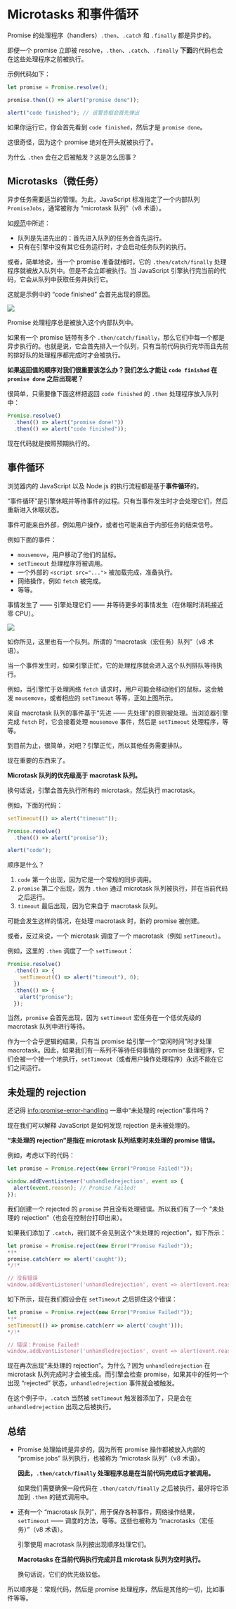 
# Microtasks 和事件循环

Promise 的处理程序（handlers）`.then`、`.catch` 和 `.finally` 都是异步的。

即便一个 promise 立即被 resolve，`.then`、`.catch`、`.finally` **下面**的代码也会在这些处理程序之前被执行。

示例代码如下：

```js run
let promise = Promise.resolve();

promise.then(() => alert("promise done"));

alert("code finished"); // 该警告框会首先弹出
```

如果你运行它，你会首先看到 `code finished`，然后才是 `promise done`。

这很奇怪，因为这个 promise 绝对在开头就被执行了。

为什么 `.then` 会在之后被触发？这是怎么回事？

## Microtasks（微任务）

异步任务需要适当的管理。为此，JavaScript 标准指定了一个内部队列 `PromiseJobs`，通常被称为 “microtask 队列”（v8 术语）。

如[规范](https://tc39.github.io/ecma262/#sec-jobs-and-job-queues)中所述：

- 队列是先进先出的：首先进入队列的任务会首先运行。
- 只有在引擎中没有其它任务运行时，才会启动任务队列的执行。

或者，简单地说，当一个 promise 准备就绪时，它的 `.then/catch/finally` 处理程序就被放入队列中。但是不会立即被执行。当 JavaScript 引擎执行完当前的代码，它会从队列中获取任务并执行它。

这就是示例中的 “code finished” 会首先出现的原因。

![](promiseQueue.png)

Promise 处理程序总是被放入这个内部队列中。

如果有一个 promise 链带有多个 `.then/catch/finally`，那么它们中每一个都是异步执行的。也就是说，它会首先排入一个队列，只有当前代码执行完毕而且先前的排好队的处理程序都完成时才会被执行。

**如果返回值的顺序对我们很重要该怎么办？我们怎么才能让 `code finished` 在 `promise done` 之后出现呢？**

很简单，只需要像下面这样把返回 `code finished` 的 `.then` 处理程序放入队列中：

```js run
Promise.resolve()
  .then(() => alert("promise done!"))
  .then(() => alert("code finished"));
```

现在代码就是按照预期执行的。

## 事件循环

浏览器内的 JavaScript 以及 Node.js 的执行流程都是基于**事件循环**的。

“事件循环”是引擎休眠并等待事件的过程。只有当事件发生时才会处理它们，然后重新进入休眠状态。

事件可能来自外部，例如用户操作，或者也可能来自于内部任务的结束信号。

例如下面的事件：
- `mousemove`，用户移动了他们的鼠标。
- `setTimeout` 处理程序将被调用。
- 一个外部的 `<script src="...">` 被加载完成，准备执行。
- 网络操作，例如 `fetch` 被完成。
- 等等。

事情发生了 —— 引擎处理它们 —— 并等待更多的事情发生（在休眠时消耗接近零 CPU）。

![](eventLoop.png)

如你所见，这里也有一个队列。所谓的 “macrotask（宏任务）队列”（v8 术语）。

当一个事件发生时，如果引擎正忙，它的处理程序就会进入这个队列排队等待执行。

例如，当引擎忙于处理网络 `fetch` 请求时，用户可能会移动他们的鼠标，这会触发 `mousemove`，或者相应的 `setTimeout` 等等，正如上图所示。

来自 macrotask 队列的事件基于“先进 —— 先处理”的原则被处理。当浏览器引擎完成 `fetch` 时，它会接着处理 `mousemove` 事件，然后是 `setTimeout` 处理程序，等等。

到目前为止，很简单，对吧？引擎正忙，所以其他任务需要排队。

现在重要的东西来了。

**Microtask 队列的优先级高于 macrotask 队列。**

换句话说，引擎会首先执行所有的 microtask，然后执行 macrotask。

例如，下面的代码：

```js run
setTimeout(() => alert("timeout"));

Promise.resolve()
  .then(() => alert("promise"));

alert("code");
```

顺序是什么？

1. `code` 第一个出现，因为它是一个常规的同步调用。
2. `promise` 第二个出现，因为 `.then` 通过 microtask 队列被执行，并在当前代码之后运行。
3. `timeout` 最后出现，因为它来自于 macrotask 队列。

可能会发生这样的情况，在处理 macrotask 时，新的 promise 被创建。

或者，反过来说，一个 microtask 调度了一个 macrotask（例如 `setTimeout`）。

例如，这里的 `.then` 调度了一个 `setTimeout`：

```js run
Promise.resolve()
  .then(() => {
    setTimeout(() => alert("timeout"), 0);
  })
  .then(() => {
    alert("promise");
  });
```

当然，`promise` 会首先出现，因为 `setTimeout` 宏任务在一个低优先级的 macrotask 队列中进行等待。

作为一个合乎逻辑的结果，只有当 promise 给引擎一个“空闲时间”时才处理 macrotask。因此，如果我们有一系列不等待任何事情的 promise 处理程序，它们会被一个接一个地执行，`setTimeout`（或者用户操作处理程序）永远不能在它们之间运行。

## 未处理的 rejection

还记得 <info:promise-error-handling> 一章中“未处理的 rejection”事件吗？

现在我们可以解释 JavaScript 是如何发现 rejection 是未被处理的。

**“未处理的 rejection”是指在 microtask 队列结束时未处理的 promise 错误。**

例如，考虑以下的代码：

```js run
let promise = Promise.reject(new Error("Promise Failed!"));

window.addEventListener('unhandledrejection', event => {
  alert(event.reason); // Promise Failed!
});
```

我们创建一个 rejected 的 `promise` 并且没有处理错误。所以我们有了一个 “未处理的 rejection”（也会在控制台打印出来）。

如果我们添加了 `.catch`，我们就不会见到这个“未处理的 rejection”，如下所示：

```js run
let promise = Promise.reject(new Error("Promise Failed!"));
*!*
promise.catch(err => alert('caught'));
*/!*

// 没有错误
window.addEventListener('unhandledrejection', event => alert(event.reason));
```

如下所示，现在我们假设会在 `setTimeout` 之后抓住这个错误：

```js run
let promise = Promise.reject(new Error("Promise Failed!"));
*!*
setTimeout(() => promise.catch(err => alert('caught')));
*/!*

// 错误：Promise Failed!
window.addEventListener('unhandledrejection', event => alert(event.reason));
```

现在再次出现“未处理的 rejection”。为什么？因为 `unhandledrejection` 在 microtask 队列完成时才会被生成。而引擎会检查 promise，如果其中的任何一个出现 “rejected” 状态，`unhandledrejection` 事件就会被触发。

在这个例子中，`.catch` 当然被 `setTimeout` 触发器添加了，只是会在 `unhandledrejection` 出现之后被执行。

## 总结

- Promise 处理始终是异步的，因为所有 promise 操作都被放入内部的 “promise jobs” 队列执行，也被称为 “microtask 队列”（v8 术语）。

    **因此，`.then/catch/finally` 处理程序总是在当前代码完成后才被调用。**

    如果我们需要确保一段代码在 `.then/catch/finally` 之后被执行，最好将它添加到 `.then` 的链式调用中。

- 还有一个 “macrotask 队列”，用于保存各种事件，网络操作结果，`setTimeout` —— 调度的方法，等等。这些也被称为 “macrotasks（宏任务）”（v8 术语）。

    引擎使用 macrotask 队列按出现顺序处理它们。

    **Macrotasks 在当前代码执行完成并且 microtask 队列为空时执行。**

    换句话说，它们的优先级较低。

所以顺序是：常规代码，然后是 promise 处理程序，然后是其他的一切，比如事件等等。

